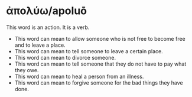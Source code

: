 # ἀπολύω/apoluō
This word is an action. It is a verb.
* This word can mean to allow someone who is not free to become free and to leave a place.
* This word can mean to tell someone to leave a certain place.
* This word can mean to divorce someone.
* This word can mean to tell someone that they do not have to pay what they owe.
* This word can mean to heal a person from an illness.
* This word can mean to forgive someone for the bad things they have done.
